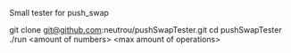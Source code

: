 Small tester for push_swap

git clone git@github.com:neutrou/pushSwapTester.git
cd pushSwapTester
./run \<amount of numbers> \<max amount of operations>
